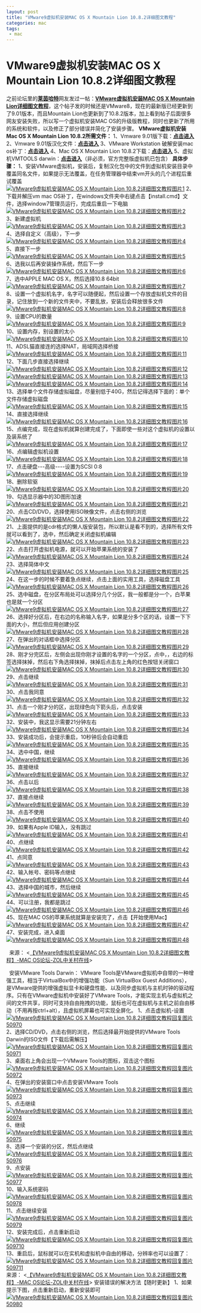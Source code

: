 ```yaml
---
layout: post
title: "VMware9虚拟机安装MAC OS X Mountain Lion 10.8.2详细图文教程"
categories: mac
tags: 
 - mac
--- 
```


# VMware9虚拟机安装MAC OS X Mountain Lion 10.8.2详细图文教程

之前论坛里的[**莱茵哈特**](http://my.zol.com.cn/mybbs/raychaw/)网友发过一帖：[**VMware虚拟机安装MAC OS X Mountain Lion详细图文教程**](http://diybbs.zol.com.cn/1/34037_629.html)，这个帖子发的时候还是VMware8，现在的最新版已经更新到了9.01版本，而且Mountain Lion也更新到了10.8.2版本，加上看到帖子后面很多网友安装失败，所以写一个虚拟机安装MAC OS的升级版教程，同时也更新了所用的系统和软件，以及修正了部分错误并简化了安装步骤。
**VMware虚拟机安装Mac OS X Mountain Lion 10.8.2所需文件：**
1、Vmware 9.01版下载：[**点击进入**](http://diybbs.zol.com.cn/15/225_142169.html)
2、Vmware 9.01版汉化文件：[**点击进入**](http://diybbs.zol.com.cn/15/225_142170.html)
3、VMware Workstation 破解安装mac os补丁：[**点击进入**](http://diybbs.zol.com.cn/1/34037_700.html)
4、Mac OS X Mountain Lion 10.8.2下载：[**点击进入**](http://diybbs.zol.com.cn/1/34037_701.html)
5、虚拟机VMTOOLS darwin：[**点击进入**](http://diybbs.zol.com.cn/1/34037_702.html)（非必须，官方完整版虚拟机已包含）
**具体步骤：**
1、安装VMware虚拟机，安装后，复制汉化包中的文件到虚拟机安装目录中覆盖同名文件，如果提示无法覆盖，在任务管理器中结束vm开头的几个进程后重试覆盖
[![VMware9虚拟机安装MAC OS X Mountain Lion 10.8.2详细图文教程图片1]( "点击查看大图")](http://diybbs.zol.com.cn/tips/show_pic.php?picid=7415508)
2、下载并解压vm mac OS补丁，在windows文件夹中右键点击【install.cmd】文件，选择window7管理员运行，完成后重启一下电脑
[![VMware9虚拟机安装MAC OS X Mountain Lion 10.8.2详细图文教程图片2]( "点击查看大图")](http://diybbs.zol.com.cn/tips/show_pic.php?picid=7415315)
3、新建虚拟机
[![VMware9虚拟机安装MAC OS X Mountain Lion 10.8.2详细图文教程图片3]( "点击查看大图")](http://diybbs.zol.com.cn/tips/show_pic.php?picid=7415316)
4、选择自定义（高级），下一步
[![VMware9虚拟机安装MAC OS X Mountain Lion 10.8.2详细图文教程图片4]( "点击查看大图")](http://diybbs.zol.com.cn/tips/show_pic.php?picid=7415317)
5、直接下一步
[![VMware9虚拟机安装MAC OS X Mountain Lion 10.8.2详细图文教程图片5]( "点击查看大图")](http://diybbs.zol.com.cn/tips/show_pic.php?picid=7415318)
6、选我以后再安装操作系统，然后下一步
[![VMware9虚拟机安装MAC OS X Mountain Lion 10.8.2详细图文教程图片6]( "点击查看大图")](http://diybbs.zol.com.cn/tips/show_pic.php?picid=7415319)
7、选中APPLE MAC OS X，然后选择10.8 64bit
[![VMware9虚拟机安装MAC OS X Mountain Lion 10.8.2详细图文教程图片7]( "点击查看大图")](http://diybbs.zol.com.cn/tips/show_pic.php?picid=7415320)
8、设置一个虚拟机名字，名字可以随便起，然后设置一个存放虚拟机文件的目录，记住放到一个新的文件夹中，不要乱放，安装后会释放很多文件
[![VMware9虚拟机安装MAC OS X Mountain Lion 10.8.2详细图文教程图片8]( "点击查看大图")](http://diybbs.zol.com.cn/tips/show_pic.php?picid=7415321)
9、设置CPU的数量
[![VMware9虚拟机安装MAC OS X Mountain Lion 10.8.2详细图文教程图片9]( "点击查看大图")](http://diybbs.zol.com.cn/tips/show_pic.php?picid=7415322)
10、设置内存，别设置的太小
[![VMware9虚拟机安装MAC OS X Mountain Lion 10.8.2详细图文教程图片10]( "点击查看大图")](http://diybbs.zol.com.cn/tips/show_pic.php?picid=7415323)
11、ADSL猫直接连的选择NAT，局域网选择桥接
[![VMware9虚拟机安装MAC OS X Mountain Lion 10.8.2详细图文教程图片11]( "点击查看大图")](http://diybbs.zol.com.cn/tips/show_pic.php?picid=7415324)
12、下面几步直接选择继续
[![VMware9虚拟机安装MAC OS X Mountain Lion 10.8.2详细图文教程图片12]( "点击查看大图")](http://diybbs.zol.com.cn/tips/show_pic.php?picid=7415325)
[![VMware9虚拟机安装MAC OS X Mountain Lion 10.8.2详细图文教程图片13]( "点击查看大图")](http://diybbs.zol.com.cn/tips/show_pic.php?picid=7415326)
[![VMware9虚拟机安装MAC OS X Mountain Lion 10.8.2详细图文教程图片14]( "点击查看大图")](http://diybbs.zol.com.cn/tips/show_pic.php?picid=7415327)
13、选择单个文件存储虚拟磁盘，尽量别低于40G，然后记得选择下面的：单个文件存储虚拟磁盘
[![VMware9虚拟机安装MAC OS X Mountain Lion 10.8.2详细图文教程图片15]( "点击查看大图")](http://diybbs.zol.com.cn/tips/show_pic.php?picid=7415328)
14、直接选择继续
[![VMware9虚拟机安装MAC OS X Mountain Lion 10.8.2详细图文教程图片16]( "点击查看大图")](http://diybbs.zol.com.cn/tips/show_pic.php?picid=7415329)
15、点编完成，现在虚拟机就算创建完成了，下面即使一些对这个虚拟机的设置以及装系统了
[![VMware9虚拟机安装MAC OS X Mountain Lion 10.8.2详细图文教程图片17]( "点击查看大图")](http://diybbs.zol.com.cn/tips/show_pic.php?picid=7415330)
16、点编辑虚拟机设置
[![VMware9虚拟机安装MAC OS X Mountain Lion 10.8.2详细图文教程图片18]( "点击查看大图")](http://diybbs.zol.com.cn/tips/show_pic.php?picid=7415505)
17、点击硬盘---高级----设置为SCSI 0:8
[![VMware9虚拟机安装MAC OS X Mountain Lion 10.8.2详细图文教程图片19]( "点击查看大图")](http://diybbs.zol.com.cn/tips/show_pic.php?picid=7415332)
18、删除软驱
[![VMware9虚拟机安装MAC OS X Mountain Lion 10.8.2详细图文教程图片20]( "点击查看大图")](http://diybbs.zol.com.cn/tips/show_pic.php?picid=7415333)
19、勾选显示器中的3D图形加速
[![VMware9虚拟机安装MAC OS X Mountain Lion 10.8.2详细图文教程图片21]( "点击查看大图")](http://diybbs.zol.com.cn/tips/show_pic.php?picid=7415334)
20、点击CD/DVD，选择使用ISO映像文件，点击右侧的浏览
[![VMware9虚拟机安装MAC OS X Mountain Lion 10.8.2详细图文教程图片22]( "点击查看大图")](http://diybbs.zol.com.cn/tips/show_pic.php?picid=7415335)
21、上面提供的是cdr格式的懒人版安装包，所以默认是看不到的，选择所有文件就可以看到了，选中，然后确定关闭虚拟机编辑
[![VMware9虚拟机安装MAC OS X Mountain Lion 10.8.2详细图文教程图片23]( "点击查看大图")](http://diybbs.zol.com.cn/tips/show_pic.php?picid=7415506)
22、点击打开虚拟机电源，就可以开始苹果系统的安装了
[![VMware9虚拟机安装MAC OS X Mountain Lion 10.8.2详细图文教程图片24]( "点击查看大图")](http://diybbs.zol.com.cn/tips/show_pic.php?picid=7415336)
23、选择简体中文
[![VMware9虚拟机安装MAC OS X Mountain Lion 10.8.2详细图文教程图片25]( "点击查看大图")](http://diybbs.zol.com.cn/tips/show_pic.php?picid=7415337)
24、在这一步的时候不要着急点继续，点击上面的实用工具，选择磁盘工具
[![VMware9虚拟机安装MAC OS X Mountain Lion 10.8.2详细图文教程图片26]( "点击查看大图")](http://diybbs.zol.com.cn/tips/show_pic.php?picid=7415339)
25、选中磁盘，在分区布局处可以选择分几个分区，我一般都是分一个，白苹果也是就一个分区
[![VMware9虚拟机安装MAC OS X Mountain Lion 10.8.2详细图文教程图片27]( "点击查看大图")](http://diybbs.zol.com.cn/tips/show_pic.php?picid=7415340)
26、选择好分区后，在右边的名称输入名字，如果是分多个区的话，设置一下下面的大小，然后但应用创建分区
[![VMware9虚拟机安装MAC OS X Mountain Lion 10.8.2详细图文教程图片28]( "点击查看大图")](http://diybbs.zol.com.cn/tips/show_pic.php?picid=7415341)
27、在弹出的对话框中选择分区
[![VMware9虚拟机安装MAC OS X Mountain Lion 10.8.2详细图文教程图片29]( "点击查看大图")](http://diybbs.zol.com.cn/tips/show_pic.php?picid=7415342)
28、刚才分完区后，左侧会出现你刚才设置的名字的一个分区，点中，，右边的标签选择抹掉，然后右下角选择抹掉，抹掉后点击左上角的红色按钮关闭窗口
[![VMware9虚拟机安装MAC OS X Mountain Lion 10.8.2详细图文教程图片30]( "点击查看大图")](http://diybbs.zol.com.cn/tips/show_pic.php?picid=7415343)
29、点击继续
[![VMware9虚拟机安装MAC OS X Mountain Lion 10.8.2详细图文教程图片31]( "点击查看大图")](http://diybbs.zol.com.cn/tips/show_pic.php?picid=7415344)
30、点击我同意
[![VMware9虚拟机安装MAC OS X Mountain Lion 10.8.2详细图文教程图片32]( "点击查看大图")](http://diybbs.zol.com.cn/tips/show_pic.php?picid=7415345)
31、点击一个刚才分的区，出现绿色向下箭头后，点击安装
[![VMware9虚拟机安装MAC OS X Mountain Lion 10.8.2详细图文教程图片33]( "点击查看大图")](http://diybbs.zol.com.cn/tips/show_pic.php?picid=7415346)
32、安装中，我这显示需要21分钟左右
[![VMware9虚拟机安装MAC OS X Mountain Lion 10.8.2详细图文教程图片34]( "点击查看大图")](http://diybbs.zol.com.cn/tips/show_pic.php?picid=7415347)
33、安装成功后，会提示重启，10秒钟后会自动重启
[![VMware9虚拟机安装MAC OS X Mountain Lion 10.8.2详细图文教程图片35]( "点击查看大图")](http://diybbs.zol.com.cn/tips/show_pic.php?picid=7415348)
34、选中中国，继续
[![VMware9虚拟机安装MAC OS X Mountain Lion 10.8.2详细图文教程图片36]( "点击查看大图")](http://diybbs.zol.com.cn/tips/show_pic.php?picid=7415349)
35、直接继续
[![VMware9虚拟机安装MAC OS X Mountain Lion 10.8.2详细图文教程图片37]( "点击查看大图")](http://diybbs.zol.com.cn/tips/show_pic.php?picid=7415350)
36、点击以后
[![VMware9虚拟机安装MAC OS X Mountain Lion 10.8.2详细图文教程图片38]( "点击查看大图")](http://diybbs.zol.com.cn/tips/show_pic.php?picid=7415351)
37、直接点继续
[![VMware9虚拟机安装MAC OS X Mountain Lion 10.8.2详细图文教程图片39]( "点击查看大图")](http://diybbs.zol.com.cn/tips/show_pic.php?picid=7415352)
38、点击不使用
[![VMware9虚拟机安装MAC OS X Mountain Lion 10.8.2详细图文教程图片40]( "点击查看大图")](http://diybbs.zol.com.cn/tips/show_pic.php?picid=7415353)
39、如果有Apple ID输入，没有跳过
[![VMware9虚拟机安装MAC OS X Mountain Lion 10.8.2详细图文教程图片41]( "点击查看大图")](http://diybbs.zol.com.cn/tips/show_pic.php?picid=7415354)
40、点继续
[![VMware9虚拟机安装MAC OS X Mountain Lion 10.8.2详细图文教程图片42]( "点击查看大图")](http://diybbs.zol.com.cn/tips/show_pic.php?picid=7415355)
41、点同意
[![VMware9虚拟机安装MAC OS X Mountain Lion 10.8.2详细图文教程图片43]( "点击查看大图")](http://diybbs.zol.com.cn/tips/show_pic.php?picid=7415356)
42、输入帐号、密码等点继续
[![VMware9虚拟机安装MAC OS X Mountain Lion 10.8.2详细图文教程图片44]( "点击查看大图")](http://diybbs.zol.com.cn/tips/show_pic.php?picid=7415357)
43、选择中国的城市，然后继续
[![VMware9虚拟机安装MAC OS X Mountain Lion 10.8.2详细图文教程图片45]( "点击查看大图")](http://diybbs.zol.com.cn/tips/show_pic.php?picid=7415358)
44、可以注册，我都是跳过
[![VMware9虚拟机安装MAC OS X Mountain Lion 10.8.2详细图文教程图片46]( "点击查看大图")](http://diybbs.zol.com.cn/tips/show_pic.php?picid=7415359)
45、现在MAC OS的苹果系统就算是安装完了，点击【开始使用Mac】
[![VMware9虚拟机安装MAC OS X Mountain Lion 10.8.2详细图文教程图片47]( "点击查看大图")](http://diybbs.zol.com.cn/tips/show_pic.php?picid=7415360)
47、安装完成，进入桌面
[![VMware9虚拟机安装MAC OS X Mountain Lion 10.8.2详细图文教程图片48]( "点击查看大图")](http://diybbs.zol.com.cn/tips/show_pic.php?picid=7415361)

 
来源： <[【VMware9虚拟机安装MAC OS X Mountain Lion 10.8.2详细图文教程】-MAC OS论坛-ZOL中关村在线](http://diybbs.zol.com.cn/1/34037_699.html)> 

 
安装VMware Tools Darwin：
VMware Tools是VMware虚拟机中自带的一种增强工具，相当于VirtualBox中的增强功能（Sun VirtualBox Guest Additions），是VMware提供的增强虚拟显卡和硬盘性能、以及同步虚拟机与主机时钟的驱动程序。只有在VMware虚拟机中安装好了VMware Tools，才能实现主机与虚拟机之间的文件共享，同时可支持自由拖拽的功能，鼠标也可在虚拟机与主机之前自由移动（不用再按ctrl+alt），且虚拟机屏幕也可实现全屏化。
1、点击虚拟机-设置
[![VMware9虚拟机安装MAC OS X Mountain Lion 10.8.2详细图文教程回复图片50970]( "点击查看大图")](http://diybbs.zol.com.cn/tips/show_pic.php?picid=7415583)
2、选择CD/DVD，点击右侧的浏览，然后选择最开始提供的VMware Tools Darwin的ISO文件【下载后需解压】
[![VMware9虚拟机安装MAC OS X Mountain Lion 10.8.2详细图文教程回复图片50971]( "点击查看大图")](http://diybbs.zol.com.cn/tips/show_pic.php?picid=7415584)
3、桌面右上角会出现一个VMware Tools的图标，双击这个图标
[![VMware9虚拟机安装MAC OS X Mountain Lion 10.8.2详细图文教程回复图片50972]( "点击查看大图")](http://diybbs.zol.com.cn/tips/show_pic.php?picid=7415585)
4、在弹出的安装窗口中点击安装VMware Tools
[![VMware9虚拟机安装MAC OS X Mountain Lion 10.8.2详细图文教程回复图片50973]( "点击查看大图")](http://diybbs.zol.com.cn/tips/show_pic.php?picid=7415586)
5、点击继续
[![VMware9虚拟机安装MAC OS X Mountain Lion 10.8.2详细图文教程回复图片50974]( "点击查看大图")](http://diybbs.zol.com.cn/tips/show_pic.php?picid=7415587)
6、继续
[![VMware9虚拟机安装MAC OS X Mountain Lion 10.8.2详细图文教程回复图片50975]( "点击查看大图")](http://diybbs.zol.com.cn/tips/show_pic.php?picid=7415588)
8、选择一个安装的分区，然后点继续
[![VMware9虚拟机安装MAC OS X Mountain Lion 10.8.2详细图文教程回复图片50976]( "点击查看大图")](http://diybbs.zol.com.cn/tips/show_pic.php?picid=7415591)
9、点安装
[![VMware9虚拟机安装MAC OS X Mountain Lion 10.8.2详细图文教程回复图片50977]( "点击查看大图")](http://diybbs.zol.com.cn/tips/show_pic.php?picid=7415595)
10、输入系统密码
[![VMware9虚拟机安装MAC OS X Mountain Lion 10.8.2详细图文教程回复图片50978]( "点击查看大图")](http://diybbs.zol.com.cn/tips/show_pic.php?picid=7415596)
11、点击继续安装
[![VMware9虚拟机安装MAC OS X Mountain Lion 10.8.2详细图文教程回复图片50979]( "点击查看大图")](http://diybbs.zol.com.cn/tips/show_pic.php?picid=7415597)
12、安装完成后，点击重新启动
[![VMware9虚拟机安装MAC OS X Mountain Lion 10.8.2详细图文教程回复图片509710]( "点击查看大图")](http://diybbs.zol.com.cn/tips/show_pic.php?picid=7415598)
13、重启后，鼠标就可以在实机和虚拟机中自由的移动，分辨率也可以设置了：
[![VMware9虚拟机安装MAC OS X Mountain Lion 10.8.2详细图文教程回复图片509711]( "点击查看大图")](http://diybbs.zol.com.cn/tips/show_pic.php?picid=7415599)
来源： <[【VMware9虚拟机安装MAC OS X Mountain Lion 10.8.2详细图文教程】-MAC OS论坛-ZOL中关村在线](http://diybbs.zol.com.cn/1/34037_699.html)> 安装错误的解决方法【随时更新】
1、如果提示下图，点击重新启动，重新安装即可
[![VMware9虚拟机安装MAC OS X Mountain Lion 10.8.2详细图文教程回复图片50980]( "点击查看大图")](http://diybbs.zol.com.cn/tips/show_pic.php?picid=7415615)
